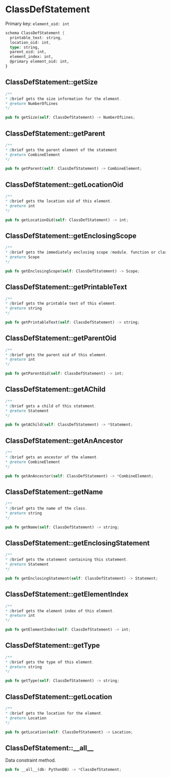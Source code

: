 # ClassDefStatement

Primary key: `element_oid: int`

```rust
schema ClassDefStatement {
  printable_text: string,
  location_oid: int,
  type: string,
  parent_oid: int,
  element_index: int,
  @primary element_oid: int,
}
```
## ClassDefStatement::getSize

```java
/**
* @brief gets the size information for the element.
* @return NumberOfLines
*/
```
```rust
pub fn getSize(self: ClassDefStatement) -> NumberOfLines;
```
## ClassDefStatement::getParent

```java
/**
* @brief gets the parent element of the statement
* @return CombineElement 
*/
```
```rust
pub fn getParent(self: ClassDefStatement) -> CombineElement;
```
## ClassDefStatement::getLocationOid

```java
/**
* @brief gets the location oid of this element.
* @return int
*/
```
```rust
pub fn getLocationOid(self: ClassDefStatement) -> int;
```
## ClassDefStatement::getEnclosingScope

```java
/**
* @brief gets the immediately enclosing scope (module, function or class) whose body contains this statement.
* @return Scope 
*/
```
```rust
pub fn getEnclosingScope(self: ClassDefStatement) -> Scope;
```
## ClassDefStatement::getPrintableText

```java
/**
* @brief gets the printable text of this element.
* @return string
*/
```
```rust
pub fn getPrintableText(self: ClassDefStatement) -> string;
```
## ClassDefStatement::getParentOid

```java
/**
* @brief gets the parent oid of this element.
* @return int
*/
```
```rust
pub fn getParentOid(self: ClassDefStatement) -> int;
```
## ClassDefStatement::getAChild

```java
/**
* @brief gets a child of this statement.
* @return Statement 
*/
```
```rust
pub fn getAChild(self: ClassDefStatement) -> *Statement;
```
## ClassDefStatement::getAnAncestor

```java
/**
* @brief gets an ancestor of the element.
* @return CombineElement 
*/
```
```rust
pub fn getAnAncestor(self: ClassDefStatement) -> *CombineElement;
```
## ClassDefStatement::getName

```java
/**
* @brief gets the name of the class.
* @return string 
*/
```
```rust
pub fn getName(self: ClassDefStatement) -> string;
```
## ClassDefStatement::getEnclosingStatement

```java
/**
* @brief gets the statement containing this statement.
* @return Statement 
*/
```
```rust
pub fn getEnclosingStatement(self: ClassDefStatement) -> Statement;
```
## ClassDefStatement::getElementIndex

```java
/**
* @brief gets the element index of this element.
* @return int
*/
```
```rust
pub fn getElementIndex(self: ClassDefStatement) -> int;
```
## ClassDefStatement::getType

```java
/**
* @brief gets the type of this element.
* @return string
*/
```
```rust
pub fn getType(self: ClassDefStatement) -> string;
```
## ClassDefStatement::getLocation

```java
/**
* @brief gets the location for the element.
* @return Location
*/
```
```rust
pub fn getLocation(self: ClassDefStatement) -> Location;
```
## ClassDefStatement::\_\_all\_\_

Data constraint method.

```rust
pub fn __all__(db: PythonDB) -> *ClassDefStatement;
```
